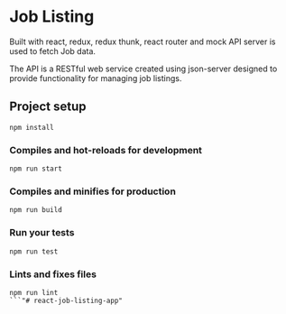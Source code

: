# Job Listing
Built with react, redux, redux thunk, react router and mock API server is used to fetch Job data.

The API is a RESTful web service created using json-server designed to provide functionality for managing job listings.

## Project setup
```
npm install
```

### Compiles and hot-reloads for development
```
npm run start
```

### Compiles and minifies for production
```
npm run build
```

### Run your tests
```
npm run test
```

### Lints and fixes files
```
npm run lint
```"# react-job-listing-app" 
